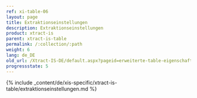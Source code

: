 ```yaml
---
ref: xi-table-06
layout: page
title: Extraktionseinstellungen
description: Extraktionseinstellungen
product: xtract-is
parent: xtract-is-table
permalink: /:collection/:path
weight: 6
lang: de_DE
old_url: /Xtract-IS-DE/default.aspx?pageid=erweiterte-table-eigenschaften
progressstate: 5
---
```

{% include _content/de/xis-specific/xtract-is-table/extraktionseinstellungen.md %}
